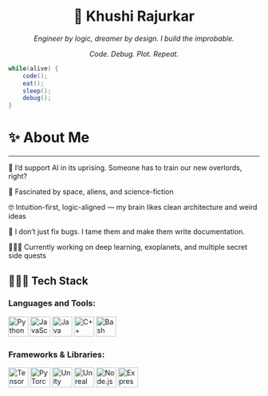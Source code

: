 <h1 align="center">🦊 Khushi Rajurkar</h1>
<p align="center"><i>Engineer by logic, dreamer by design. I build the improbable.</i></p>
<p align="center"><i>Code. Debug. Plot. Repeat.</i></p>

```java
while(alive) {
    code();
    eat();
    sleep();
    debug();
}
```
# ✨ About Me
---
🤖 I’d support AI in its uprising. Someone has to train our new overlords, right?

🌌 Fascinated by space, aliens, and science-fiction

🤓 Intuition-first, logic-aligned — my brain likes clean architecture and weird ideas

🐞 I don’t just fix bugs. I tame them and make them write documentation.

👩🏻‍🏭 Currently working on deep learning, exoplanets, and multiple secret side quests

👩🏻‍💻 Tech Stack
---
<h3 align="left">Languages and Tools:</h3>
<p align="left">
  <img src="https://cdn.jsdelivr.net/gh/devicons/devicon/icons/python/python-original.svg" height="40" alt="Python"/>
  <img src="https://cdn.jsdelivr.net/gh/devicons/devicon/icons/javascript/javascript-original.svg" height="40" alt="JavaScript"/>
  <img src="https://cdn.jsdelivr.net/gh/devicons/devicon/icons/java/java-original.svg" height="40" alt="Java"/>
  <img src="https://cdn.jsdelivr.net/gh/devicons/devicon/icons/cplusplus/cplusplus-original.svg" height="40" alt="C++"/>
  <img src="https://cdn.jsdelivr.net/gh/devicons/devicon/icons/bash/bash-original.svg" height="40" alt="Bash"/>
</p>

<h3 align="left">Frameworks & Libraries:</h3>
<p align="left">
  <img src="https://cdn.jsdelivr.net/gh/devicons/devicon/icons/tensorflow/tensorflow-original.svg" height="40" alt="TensorFlow"/>
  <img src="https://cdn.jsdelivr.net/gh/devicons/devicon/icons/pytorch/pytorch-original.svg" height="40" alt="PyTorch"/>
  <img src="https://cdn.jsdelivr.net/gh/devicons/devicon/icons/unity/unity-original.svg" height="40" alt="Unity"/>
  <img src="https://cdn.jsdelivr.net/gh/devicons/devicon/icons/unrealengine/unrealengine-original.svg" height="40" alt="Unreal Engine"/>
  <img src="https://cdn.jsdelivr.net/gh/devicons/devicon/icons/nodejs/nodejs-original.svg" height="40" alt="Node.js"/>
  <img src="https://cdn.jsdelivr.net/gh/devicons/devicon/icons/express/express-original.svg" height="40" alt="Express"/>
</p>
